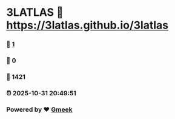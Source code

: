 # 3LATLAS :link: https://3latlas.github.io/3latlas 
### :page_facing_up: [1](https://3latlas.github.io/3latlas/tag.html) 
### :speech_balloon: 0 
### :hibiscus: 1421 
### :alarm_clock: 2025-10-31 20:49:51 
### Powered by :heart: [Gmeek](https://github.com/Meekdai/Gmeek)
